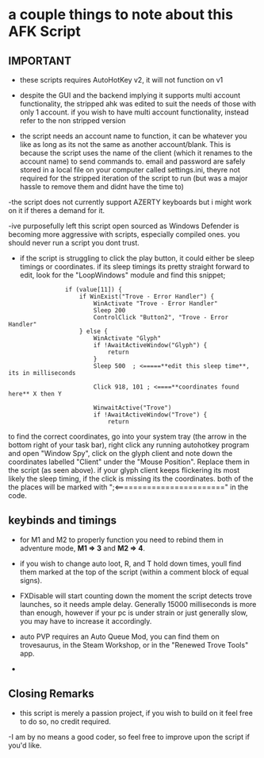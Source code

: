 # a couple things to note about this AFK Script

## **IMPORTANT**

- these scripts requires AutoHotKey v2, it will not function on v1

- despite the GUI and the backend implying it supports multi account functionality, the stripped ahk was edited to suit the needs of those with only 1 account. if you wish to have multi account functionality, instead refer to the non stripped version

- the script needs an account name to function, it can be whatever you like as long as its not the same as another account/blank. This is because the script uses the name of the client (which it renames to the account name) to send commands to. email and password are safely stored in a local file on your computer called settings.ini, theyre not required for the stripped iteration of the script to run (but was a major hassle to remove them and didnt have the time to)

-the script does not currently support AZERTY keyboards but i might work on it if theres a demand for it.

-ive purposefully left this script open sourced as Windows Defender is becoming more aggressive with scripts, especially compiled ones. you should never run a script you dont trust.

- if the script is struggling to click the play button, it could either be sleep timings or coordinates. if its sleep timings its pretty straight forward to edit, look for the "LoopWindows" module and find this snippet;
```AHK
                if (value[11]) {
                    if WinExist("Trove - Error Handler") {
                        WinActivate "Trove - Error Handler"
                        Sleep 200
                        ControlClick "Button2", "Trove - Error Handler"
                    } else {
                        WinActivate "Glyph"
                        if !AwaitActiveWindow("Glyph") {
                            return
                        }
                        Sleep 500  ; <=====**edit this sleep time**, its in milliseconds
                        
                        Click 918, 101 ; <====**coordinates found here** X then Y
                        
                        WinwaitActive("Trove")
                        if !AwaitActiveWindow("Trove") {
                            return
```
to find the correct coordinates, go into your system tray (the arrow in the bottom right of your task bar), right click any running autohotkey program and open "Window Spy", click on the glyph client and note down the coordinates labelled "Client" under the "Mouse Position". Replace them in the script (as seen above). if your glyph client keeps flickering its most likely the sleep timing, if the click is missing its the coordinates.
both of the the places will be marked with ";<========================" in the code.                       
                    
                

## **keybinds and timings**

- for M1 and M2 to properly function you need to rebind them in adventure mode, __M1 => 3__ and __M2 => 4__.

- if you wish to change auto loot, R, and T hold down times, youll find them marked at the top of the script (within a comment block of equal signs).

- FXDisable will start counting down the moment the script detects trove launches, so it needs ample delay. Generally 15000 milliseconds is more than enough, however if your pc is under strain or just generally slow, you may have to increase it accordingly.

- auto PVP requires an Auto Queue Mod, you can find them on trovesaurus, in the Steam Workshop, or in the "Renewed Trove Tools" app.

-

## **Closing Remarks**

- this script is merely a passion project, if you wish to build on it feel free to do so, no credit required.

-I am by no means a good coder, so feel free to improve upon the script if you'd like.


```


